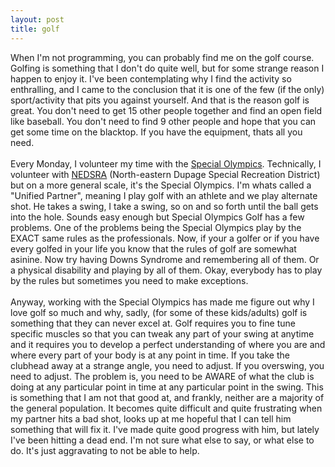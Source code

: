 ```yaml
---
layout: post
title: golf
---
```

When I'm not programming, you can probably find me on the golf course.
Golfing is something that I don't do quite well, but for some strange
reason I happen to enjoy it. I've been contemplating why I find the
activity so enthralling, and I came to the conclusion that it is one of
the few (if the only) sport/activity that pits you against yourself. And
that is the reason golf is great. You don't need to get 15 other people
together and find an open field like baseball. You don't need to find 9
other people and hope that you can get some time on the blacktop. If you
have the equipment, thats all you need.\
\
Every Monday, I volunteer my time with the [Special
Olympics](http://www.specialolympics.org/). Technically, I volunteer
with [NEDSRA](http://www.nedsra.org/) (North-eastern Dupage Special
Recreation District) but on a more general scale, it's the Special
Olympics. I'm whats called a "Unified Partner", meaning I play golf with
an athlete and we play alternate shot. He takes a swing, I take a swing,
so on and so forth until the ball gets into the hole. Sounds easy enough
but Special Olympics Golf has a few problems. One of the problems being
the Special Olympics play by the EXACT same rules as the professionals.
Now, if your a golfer or if you have every golfed in your life you know
that the rules of golf are somewhat asinine. Now try having Downs
Syndrome and remembering all of them. Or a physical disability and
playing by all of them. Okay, everybody has to play by the rules but
sometimes you need to make exceptions.\
\
Anyway, working with the Special Olympics has made me figure out why I
love golf so much and why, sadly, (for some of these kids/adults) golf
is something that they can never excel at. Golf requires you to fine
tune specific muscles so that you can tweak any part of your swing at
anytime and it requires you to develop a perfect understanding of where
you are and where every part of your body is at any point in time. If
you take the clubhead away at a strange angle, you need to adjust. If
you overswing, you need to adjust. The problem is, you need to be AWARE
of what the club is doing at any particular point in time at any
particular point in the swing. This is something that I am not that good
at, and frankly, neither are a majority of the general population. It
becomes quite difficult and quite frustrating when my partner hits a bad
shot, looks up at me hopeful that I can tell him something that will fix
it. I've made quite good progress with him, but lately I've been hitting
a dead end. I'm not sure what else to say, or what else to do. It's just
aggravating to not be able to help.
